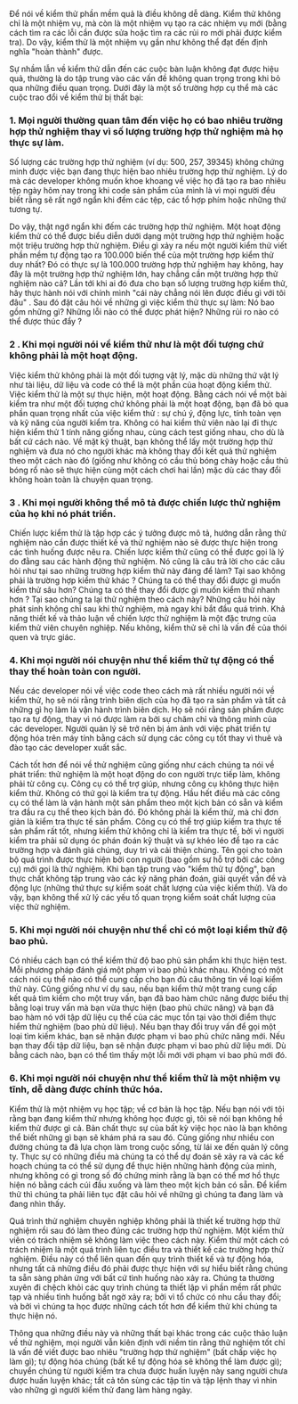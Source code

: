 Để nói về kiểm thử phần mềm quả là điều không dễ dàng. Kiểm thử không chỉ là một nhiệm vụ, mà còn là một nhiệm vụ tạo ra các nhiệm vụ mới (bằng cách tìm ra các lỗi cần được sửa hoặc tìm ra các rủi ro mới phải được kiểm tra). Do vậy, kiểm thử là một nhiệm vụ gần như không thể đạt đến định nghĩa "hoàn thành" được.

Sự nhầm lẫn về kiểm thử dẫn đến các cuộc bàn luận không đạt được hiệu quả, thường là do tập trung vào các vấn đề không quan trọng trong khi bỏ qua những điều quan trọng. Dưới đây là một số trường hợp cụ thể mà các cuộc trao đổi về kiểm thử bị thất bại:
### 1. Mọi người thường quan tâm đến việc họ có bao nhiêu trường hợp thử nghiệm thay vì số lượng trường hợp thử nghiệm mà họ thực sự làm.  
Số lượng các trường hợp thử nghiệm (ví dụ: 500, 257, 39345) không chứng minh được việc bạn đang thực hiện bao nhiêu trường hợp thử nghiệm. Lý do mà các developer không muốn khoe khoang về việc họ đã tạo ra bao nhiêu tệp ngày hôm nay trong khi code sản phẩm của mình là vì mọi người đều biết rằng sẽ rất ngớ ngẩn khi đếm các tệp, các tổ hợp phím hoặc những thứ tương tự. 

Do vậy, thật ngớ ngẩn khi đếm các trường hợp thử nghiệm. Một hoạt động kiểm thử có thể được biểu diễn dưới dạng một trường hợp thử nghiệm hoặc một triệu trường hợp thử nghiệm. Điều gì xảy ra nếu một người kiểm thử viết phần mềm tự động tạo ra 100.000 biến thể của một trường hợp kiểm thử duy nhất? Đó có thực sự là 100.000 trường hợp thử nghiệm hay không, hay đây là một trường hợp thử nghiệm lớn, hay chẳng cần một trường hợp thử nghiệm nào cả? Lần tới khi ai đó đưa cho bạn số lượng trường hợp kiểm thử, hãy thực hành nói với chính mình "cái này chẳng nói lên được điều gì với tôi đâu" . Sau đó đặt câu hỏi về những gì việc kiểm thử thực sự làm: Nó bao gồm những gì? Những lỗi nào có thể được phát hiện? Những rủi ro nào có thể được thúc đẩy ?

### 2 . Khi mọi người nói về kiểm thử như là một đối tượng chứ không phải là một hoạt động. 

Việc kiểm thử không phải là một đối tượng vật lý, mặc dù những thứ vật lý như tài liệu, dữ liệu và code có thể là một phần của hoạt động kiểm thử. Việc kiểm thử là một sự thực hiện, một hoạt động. Bằng cách nói về một bài kiểm tra như một đối tượng chứ không phải là một hoạt động, bạn đã bỏ qua phần quan trọng nhất của việc kiểm thử : sự chú ý, động lực, tính toàn vẹn và kỹ năng của người kiểm tra. Không có hai kiểm thử viên nào lại đi thực hiện kiểm thử 1 tính năng giống nhau, cùng cách test giống nhau, cho dù là bất cứ cách nào. Về mặt kỹ thuật, bạn không thể lấy một trường hợp thử nghiệm và đưa nó cho người khác mà không thay đổi kết quả thử nghiệm theo một cách nào đó (giống như không có cầu thủ bóng chày hoặc cầu thủ bóng rổ nào sẽ thực hiện cùng một cách chơi hai lần) mặc dù các thay đổi không hoàn toàn là chuyện quan trọng.


### 3 . Khi mọi người không thể mô tả được chiến lược thử nghiệm của họ khi nó phát triển. 

Chiến lược kiểm thử là tập hợp các ý tưởng được mô tả, hướng dẫn rằng thử nghiệm nào cần được  thiết kế và thử nghiệm nào sẽ được thực hiện trong các tình huống được nêu ra. Chiến lược kiểm thử cũng có thể được gọi là lý do đằng sau các hành động thử nghiệm. Nó cũng là câu trả lời cho các câu hỏi như tại sao những trường hợp kiểm thử này đáng để làm? Tại sao không phải là trường hợp kiểm thử khác ? Chúng ta có thể thay đổi được gì muốn kiểm thử sâu hơn? Chúng ta có thể thay đổi được gì muốn kiểm thử nhanh hơn ? Tại sao chúng ta lại thử nghiệm theo cách này? Những câu hỏi này phát sinh không chỉ sau khi thử nghiệm, mà ngay khi bắt đầu quá trình. Khả năng thiết kế và thảo luận về chiến lược thử nghiệm là một đặc trưng của kiểm thử viên chuyên nghiệp. Nếu không, kiểm thử sẽ chỉ là vấn đề của thói quen và trực giác. 

### 4. Khi mọi người nói chuyện như thể kiểm thử tự động có thể thay thế hoàn toàn con người. 

Nếu các developer nói về việc code theo cách mà rất nhiều người nói về kiểm thử, họ sẽ nói rằng trình biên dịch của họ đã tạo ra sản phẩm và tất cả những gì họ làm là vận hành trình biên dịch. Họ sẽ nói rằng sản phẩm được tạo ra tự động, thay vì nó được làm ra bởi sự chăm chỉ và thông minh của các developer. Người quản lý sẽ trở nên bị ám ảnh với việc phát triển tự động hóa trên máy tính bằng cách sử dụng các công cụ tốt thay vì thuê và đào tạo các developer xuất sắc. 

Cách tốt hơn để nói về thử nghiệm cũng giống như cách chúng ta nói về phát triển: thử nghiệm là một hoạt động do con người trực tiếp làm, không phải từ công cụ. Công cụ có thể trợ giúp, nhưng công cụ không thực hiện kiểm thử. Không có thứ gọi là kiểm tra tự động. Hầu hết điều mà các công cụ có thể làm là vận hành một sản phẩm theo một kịch bản  có sẵn và kiểm tra đầu ra cụ thể theo kịch bản đó. Đó không phải là kiểm thử, mà chỉ đơn giản là kiểm tra thực tế sản phẩm. Công cụ có thể trợ giúp kiểm tra thực tế sản phẩm rất tốt, nhưng kiểm thử không chỉ là kiểm tra thực tế, bởi vì người kiểm tra phải sử dụng óc phán đoán kỹ thuật và sự khéo léo để tạo ra các trường hợp và đánh giá chúng, duy trì và cải thiện chúng. Tên gọi cho toàn bộ quá trình được thực hiện bởi con người (bao gồm sự hỗ trợ bởi các công cụ) mới gọi là thử nghiệm. Khi bạn tập trung vào "kiểm thử tự động", bạn thực chất không tập trung vào các kỹ năng phán đoán, giải quyết vấn đề và động lực (những thứ thực sự kiểm soát chất lượng của việc kiểm thử). Và do vậy, bạn không thể xử lý các yếu tố quan trọng kiểm soát chất lượng của việc thử nghiệm.

### 5. Khi mọi người nói chuyện như thể chỉ có một loại kiểm thử độ bao phủ. 

Có nhiều cách bạn có thể kiểm thử độ bao phủ sản phẩm khi thực hiện test. Mỗi phương pháp đánh giá một phạm vi bao phủ khác nhau. Không có một cách nói cụ thể nào có thể cung cấp cho bạn đủ câu thông tin về loại kiểm thử này. Cũng giống như ví dụ sau, nếu bạn kiểm thử một trang cung cấp kết quả tìm kiếm cho một truy vấn, bạn đã bao hàm chức năng được biểu thị bằng loại truy vấn mà bạn vừa thực hiện (bao phủ chức năng) và bạn đã bao hàm nó với tập dữ liệu cụ thể của các mục tồn tại vào thời điểm thực hiểm thử nghiệm (bao phủ dữ liệu). Nếu bạn thay đổi truy vấn để gọi một loại tìm kiếm khác, bạn sẽ nhận được phạm vi bao phủ chức năng mới. Nếu bạn thay đổi tập dữ liệu, bạn sẽ nhận được phạm vi bao phủ dữ liệu mới. Dù bằng cách nào, bạn có thể tìm thấy một lỗi mới với phạm vi bao phủ mới đó.

### 6. Khi mọi người nói chuyện như thể kiểm thử là một nhiệm vụ tĩnh, dễ dàng được chính thức hóa. 

Kiểm thử là một nhiệm vụ học tập; về cơ bản là học tập. Nếu bạn nói với tôi rằng bạn đang kiểm thử nhưng không học được gì, tôi sẽ nói bạn không hề kiểm thử được gì cả. Bản chất thực sự của bất kỳ việc học nào là bạn không thể biết những gì bạn sẽ khám phá ra sau đó. Cũng giống như nhiều con đường chúng ta đã lựa chọn làm trong cuộc sống, từ lái xe đến quản lý công ty. Thực sự có những điều mà chúng ta có thể dự đoán sẽ xảy ra và các kế hoạch chúng ta có thể sử dụng để thực hiện những hành động của mình, nhưng không có gì trong số đó chứng minh rằng là bạn có thể mơ hồ thực hiện nó bằng cách cúi đầu xuống và làm theo một kịch bản có sẵn. Để kiểm thử thì chúng ta phải liên tục đặt câu hỏi về những gì chúng ta đang làm và đang nhìn thấy.

Quá trình thử nghiệm chuyên nghiệp không phải là thiết kế trường hợp thử nghiệm rồi sau đó làm theo đúng các trường hợp thử nghiệm. Một kiểm thử viên có trách nhiệm sẽ không làm việc theo cách này. Kiểm thử một cách có trách nhiệm là một quá trình liên tục điều tra và thiết kế các trường hợp thử nghiệm. Điều này có thể liên quan đến quy trình thiết kế và tự động hóa, nhưng tất cả những điều đó phải được thực hiện với sự hiểu biết rằng chúng ta sẵn sàng  phản ứng với bất cứ tình huống nào xảy ra. Chúng ta thường xuyên đi chệch khỏi các quy trình chúng ta thiết lập vì phần mềm rất phức tạp và nhiều tình huống bất ngờ xảy ra; bởi vì tổ chức có nhu cầu thay đổi; và bởi vì chúng ta học được những cách tốt hơn để kiểm thử khi chúng ta thực hiện nó. 

Thông qua những điều này và những thất bại khác trong các cuộc thảo luận về thử nghiệm, mọi người vẫn kiên định với niềm tin rằng thử nghiệm tốt chỉ là vấn đề viết được bao nhiêu "trường hợp thử nghiệm" (bất chấp việc họ làm gì); tự động hóa chúng (bất kể tự động hóa sẽ không thể làm được gì); chuyển chúng từ người kiểm tra chưa được huấn luyện này sang người chưa được huấn luyện khác; tất cả tôn sùng các tập tin và tập lệnh thay vì nhìn vào những gì người kiểm thử đang làm hàng ngày.